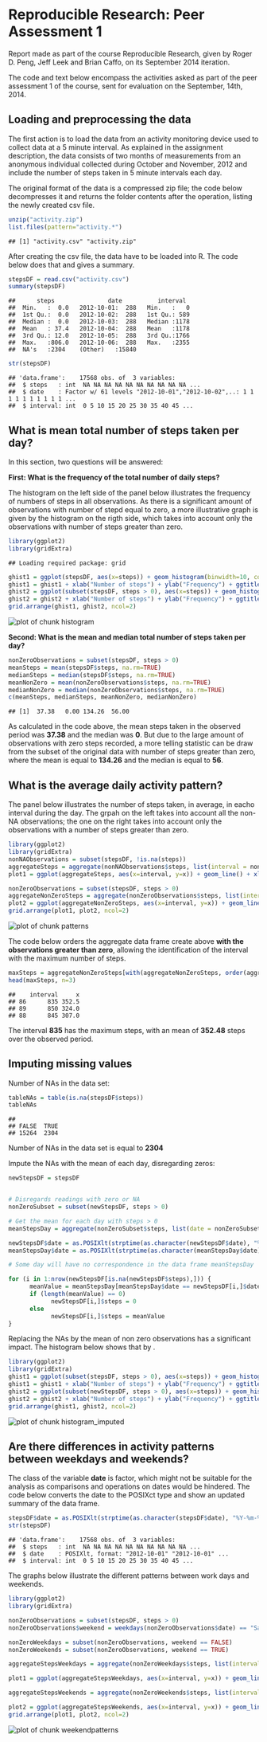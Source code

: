 # Reproducible Research: Peer Assessment 1 

Report made as part of the course Reproducible Research, given by Roger D. Peng, Jeff Leek and Brian Caffo, on its September 2014 iteration.

The code and text below encompass the activities asked as part of the peer assessment 1 of the course, sent for evaluation on the September, 14th, 2014.

## Loading and preprocessing the data  
The first action is to load the data from an activity monitoring device used to collect data at a 5 minute interval. As explained in the assignment description, the data consists of two months of measurements from an anonymous individual collected during October and November, 2012 and include the number of steps taken in 5 minute intervals each day.

The original format of the data is a compressed zip file; the code below decompresses it and returns the folder contents after the operation, listing the newly created csv file.


```r
unzip("activity.zip")
list.files(pattern="activity.*")
```

```
## [1] "activity.csv" "activity.zip"
```

After creating the csv file, the data have to be loaded into R. The code below does that and gives a summary.


```r
stepsDF = read.csv("activity.csv")
summary(stepsDF)
```

```
##      steps               date          interval   
##  Min.   :  0.0   2012-10-01:  288   Min.   :   0  
##  1st Qu.:  0.0   2012-10-02:  288   1st Qu.: 589  
##  Median :  0.0   2012-10-03:  288   Median :1178  
##  Mean   : 37.4   2012-10-04:  288   Mean   :1178  
##  3rd Qu.: 12.0   2012-10-05:  288   3rd Qu.:1766  
##  Max.   :806.0   2012-10-06:  288   Max.   :2355  
##  NA's   :2304    (Other)   :15840
```

```r
str(stepsDF)
```

```
## 'data.frame':	17568 obs. of  3 variables:
##  $ steps   : int  NA NA NA NA NA NA NA NA NA NA ...
##  $ date    : Factor w/ 61 levels "2012-10-01","2012-10-02",..: 1 1 1 1 1 1 1 1 1 1 ...
##  $ interval: int  0 5 10 15 20 25 30 35 40 45 ...
```


## What is mean total number of steps taken per day?

In this section, two questions will be answered:

**First: What is the frequency of the total number of daily steps?**

The histogram on the left side of the panel below illustrates the frequency of numbers of steps in all observations. As there is a significant amount of observations with number of stepd equal to zero, a more illustrative graph is given by the histogram on the rigth side, which takes into account only the observations with number of steps greater than zero.


```r
library(ggplot2)
library(gridExtra)
```

```
## Loading required package: grid
```

```r
ghist1 = ggplot(stepsDF, aes(x=steps)) + geom_histogram(binwidth=10, colour="black", fill="lightblue") 
ghist1 = ghist1 + xlab("Number of steps") + ylab("Frequency") + ggtitle("All observations")
ghist2 = ggplot(subset(stepsDF, steps > 0), aes(x=steps)) + geom_histogram(binwidth=10, colour="black", fill="lightblue")
ghist2 = ghist2 + xlab("Number of steps") + ylab("Frequency") + ggtitle("Observations with steps > 0")
grid.arrange(ghist1, ghist2, ncol=2)
```

![plot of chunk histogram](figure/histogram.png) 


**Second: What is the mean and median total number of steps taken per day?**


```r
nonZeroObservations = subset(stepsDF, steps > 0)
meanSteps = mean(stepsDF$steps, na.rm=TRUE)
medianSteps = median(stepsDF$steps, na.rm=TRUE)
meanNonZero = mean(nonZeroObservations$steps, na.rm=TRUE)
medianNonZero = median(nonZeroObservations$steps, na.rm=TRUE)
c(meanSteps, medianSteps, meanNonZero, medianNonZero)
```

```
## [1]  37.38   0.00 134.26  56.00
```

As calculated in the code above, the mean steps taken in the observed period was **37.38** and the median was **0**. But due to the large amount of observations with zero steps recorded, a more telling statistic can be draw from the subset of the original data with number of steps greater than zero, where the mean is equal to **134.26** and the median is equal to **56**.

## What is the average daily activity pattern?

The panel below illustrates the number of steps taken, in average, in eacho interval during the day. The grpah on the left takes into account all the non-NA observations; the one on the right takes into account only the observations with a number of steps greater than zero.


```r
library(ggplot2)
library(gridExtra)
nonNAObservations = subset(stepsDF, !is.na(steps))
aggregateSteps = aggregate(nonNAObservations$steps, list(interval = nonNAObservations$interval), mean)
plot1 = ggplot(aggregateSteps, aes(x=interval, y=x)) + geom_line() + xlab("Time interval") + ylab("Steps") + ggtitle("Mean steps per interval, all observations")

nonZeroObservations = subset(stepsDF, steps > 0)
aggregateNonZeroSteps = aggregate(nonZeroObservations$steps, list(interval = nonZeroObservations$interval), mean)
plot2 = ggplot(aggregateNonZeroSteps, aes(x=interval, y=x)) + geom_line() + xlab("Time interval") + ylab("Steps") + ggtitle("Mean steps per interval, steps > 0")
grid.arrange(plot1, plot2, ncol=2)
```

![plot of chunk patterns](figure/patterns.png) 

The code below orders the aggregate data frame create above **with the observations greater than zero**, allowing the identification of the interval with the maximum number of steps.


```r
maxSteps = aggregateNonZeroSteps[with(aggregateNonZeroSteps, order(aggregateNonZeroSteps$x, decreasing=TRUE)),]
head(maxSteps, n=3)
```

```
##    interval     x
## 86      835 352.5
## 89      850 324.0
## 88      845 307.0
```

The interval **835** has the maximum steps, with an mean of **352.48** steps over the observed period.


## Imputing missing values

Number of NAs in the data set:


```r
tableNAs = table(is.na(stepsDF$steps))
tableNAs
```

```
## 
## FALSE  TRUE 
## 15264  2304
```
Number of NAs in the data set is equal to **2304**


Impute the NAs with the mean of each day, disregarding zeros:


```r
newStepsDF = stepsDF


# Disregards readings with zero or NA
nonZeroSubset = subset(newStepsDF, steps > 0)

# Get the mean for each day with steps > 0
meanStepsDay = aggregate(nonZeroSubset$steps, list(date = nonZeroSubset$date), mean)

newStepsDF$date = as.POSIXlt(strptime(as.character(newStepsDF$date), "%Y-%m-%d"))
meanStepsDay$date = as.POSIXlt(strptime(as.character(meanStepsDay$date), "%Y-%m-%d"))

# Some day will have no correspondence in the data frame meanStepsDay

for (i in 1:nrow(newStepsDF[is.na(newStepsDF$steps),])) {
      meanValue = meanStepsDay[meanStepsDay$date == newStepsDF[i,]$date,]$x
      if (length(meanValue) == 0)
            newStepsDF[i,]$steps = 0
      else
            newStepsDF[i,]$steps = meanValue
}
```

Replacing the NAs by the mean of non zero observations has a significant impact. The histogram below shows that by .



```r
library(ggplot2)
library(gridExtra)
ghist1 = ggplot(subset(stepsDF, steps > 0), aes(x=steps)) + geom_histogram(binwidth=10, colour="black", fill="lightblue") 
ghist1 = ghist1 + xlab("Number of steps") + ylab("Frequency") + ggtitle("Observations with steps > 0")
ghist2 = ggplot(subset(newStepsDF, steps > 0), aes(x=steps)) + geom_histogram(binwidth=10, colour="black", fill="lightblue")
ghist2 = ghist2 + xlab("Number of steps") + ylab("Frequency") + ggtitle("Observations with steps > 0, imputed values")
grid.arrange(ghist1, ghist2, ncol=2)
```

![plot of chunk histogram_imputed](figure/histogram_imputed.png) 
## Are there differences in activity patterns between weekdays and weekends?

The class of the variable **date** is factor, which might not be suitable for the analysis as comparisons and operations on dates would be hindered. The code below converts the date to the POSIXct type and show an updated summary of the data frame.


```r
stepsDF$date = as.POSIXlt(strptime(as.character(stepsDF$date), "%Y-%m-%d"))
str(stepsDF)
```

```
## 'data.frame':	17568 obs. of  3 variables:
##  $ steps   : int  NA NA NA NA NA NA NA NA NA NA ...
##  $ date    : POSIXlt, format: "2012-10-01" "2012-10-01" ...
##  $ interval: int  0 5 10 15 20 25 30 35 40 45 ...
```

The graphs below illustrate the different patterns between work days and weekends.


```r
library(ggplot2)
library(gridExtra)

nonZeroObservations = subset(stepsDF, steps > 0)
nonZeroObservations$weekend = weekdays(nonZeroObservations$date) == "Saturday" | weekdays(nonZeroObservations$date) == "Sunday"

nonZeroWeekdays = subset(nonZeroObservations, weekend == FALSE)
nonZeroWeekends = subset(nonZeroObservations, weekend == TRUE)

aggregateStepsWeekdays = aggregate(nonZeroWeekdays$steps, list(interval = nonZeroWeekdays$interval), mean)

plot1 = ggplot(aggregateStepsWeekdays, aes(x=interval, y=x)) + geom_line() + xlab("Time interval") + ylab("Steps") + ggtitle("Mean steps per interval, weekdays")

aggregateStepsWeekends = aggregate(nonZeroWeekends$steps, list(interval = nonZeroWeekends$interval), mean)

plot2 = ggplot(aggregateStepsWeekends, aes(x=interval, y=x)) + geom_line() + xlab("Time interval") + ylab("Steps") + ggtitle("Mean steps per interval, weekends")
grid.arrange(plot1, plot2, ncol=2)
```

![plot of chunk weekendpatterns](figure/weekendpatterns.png) 
